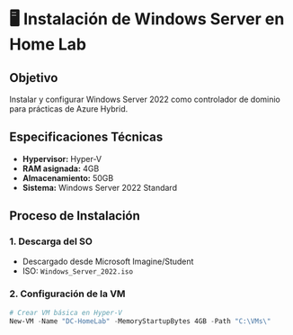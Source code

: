 # 🖥️ Instalación de Windows Server en Home Lab

## Objetivo
Instalar y configurar Windows Server 2022 como controlador de dominio para prácticas de Azure Hybrid.

## Especificaciones Técnicas
- **Hypervisor:** Hyper-V
- **RAM asignada:** 4GB  
- **Almacenamiento:** 50GB
- **Sistema:** Windows Server 2022 Standard

## Proceso de Instalación

### 1. Descarga del SO
- Descargado desde Microsoft Imagine/Student
- ISO: `Windows_Server_2022.iso`

### 2. Configuración de la VM
```powershell
# Crear VM básica en Hyper-V
New-VM -Name "DC-HomeLab" -MemoryStartupBytes 4GB -Path "C:\VMs\"

